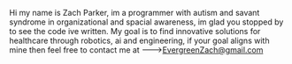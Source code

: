 Hi my name is Zach Parker, 
im a programmer with autism and savant syndrome in organizational and spacial awareness, 
im glad you stopped by to see the code ive written.
My goal is to find innovative solutions for healthcare through robotics, ai and engineering,
if your goal aligns with mine then feel free to contact me at 
--->EvergreenZach@gmail.com

